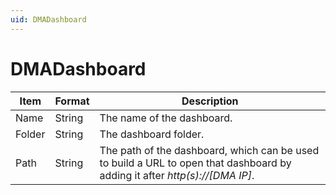 ```yaml
---
uid: DMADashboard
---
```


# DMADashboard

| Item   | Format | Description |
|--------|--------|-------------|
| Name   | String | The name of the dashboard. |
| Folder | String | The dashboard folder. |
| Path   | String | The path of the dashboard, which can be used to build a URL to open that dashboard by adding it after *http(s)://\[DMA IP\]*. |
